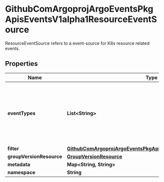 

# GithubComArgoprojArgoEventsPkgApisEventsV1alpha1ResourceEventSource

ResourceEventSource refers to a event-source for K8s resource related events.

## Properties

Name | Type | Description | Notes
------------ | ------------- | ------------- | -------------
**eventTypes** | **List&lt;String&gt;** | EventTypes is the list of event type to watch. Possible values are - ADD, UPDATE and DELETE. |  [optional]
**filter** | [**GithubComArgoprojArgoEventsPkgApisEventsV1alpha1ResourceFilter**](GithubComArgoprojArgoEventsPkgApisEventsV1alpha1ResourceFilter.md) |  |  [optional]
**groupVersionResource** | [**GroupVersionResource**](GroupVersionResource.md) |  |  [optional]
**metadata** | **Map&lt;String, String&gt;** |  |  [optional]
**namespace** | **String** |  |  [optional]




